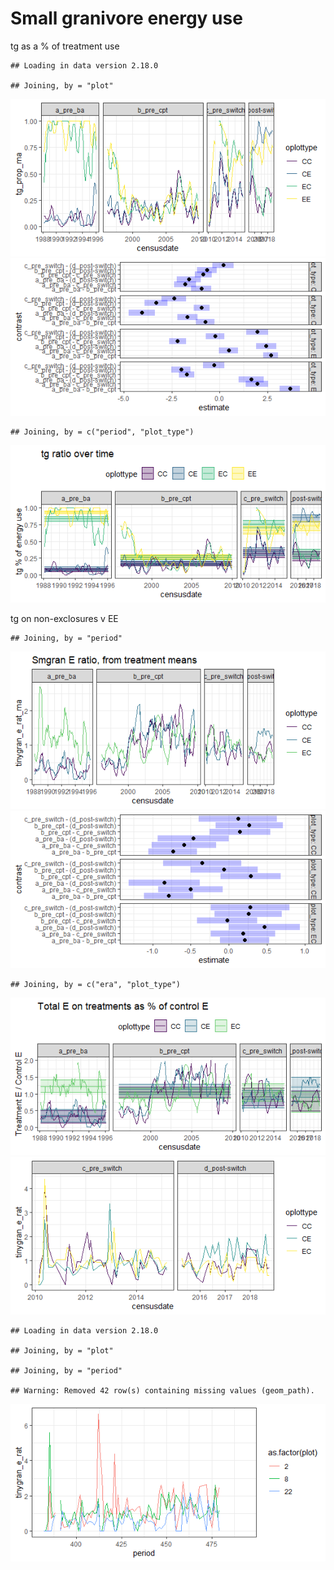 Small granivore energy use
================

tg as a % of treatment use

    ## Loading in data version 2.18.0

    ## Joining, by = "plot"

![](tg_files/figure-gfm/unnamed-chunk-1-1.png)<!-- -->![](tg_files/figure-gfm/unnamed-chunk-1-2.png)<!-- -->

    ## Joining, by = c("period", "plot_type")

![](tg_files/figure-gfm/unnamed-chunk-1-3.png)<!-- -->

tg on non-exclosures v EE

    ## Joining, by = "period"

![](tg_files/figure-gfm/unnamed-chunk-2-1.png)<!-- -->![](tg_files/figure-gfm/unnamed-chunk-2-2.png)<!-- -->

    ## Joining, by = c("era", "plot_type")

![](tg_files/figure-gfm/unnamed-chunk-2-3.png)<!-- -->
![](tg_files/figure-gfm/unnamed-chunk-3-1.png)<!-- -->

    ## Loading in data version 2.18.0

    ## Joining, by = "plot"

    ## Joining, by = "period"

    ## Warning: Removed 42 row(s) containing missing values (geom_path).

![](tg_files/figure-gfm/unnamed-chunk-3-2.png)<!-- -->
